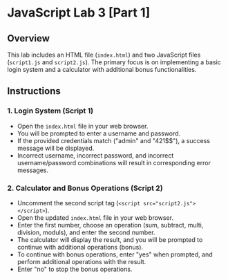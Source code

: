 # JavaScript Lab 3 [Part 1]

## Overview

This lab includes an HTML file (`index.html`) and two JavaScript files (`script1.js` and `script2.js`). The primary focus is on implementing a basic login system and a calculator with additional bonus functionalities.

## Instructions

### 1. Login System (Script 1)

- Open the `index.html` file in your web browser.
- You will be prompted to enter a username and password.
- If the provided credentials match ("admin" and "421$$"), a success message will be displayed.
- Incorrect username, incorrect password, and incorrect username/password combinations will result in corresponding error messages.

### 2. Calculator and Bonus Operations (Script 2)

- Uncomment the second script tag (`<script src="script2.js"></script>`).
- Open the updated `index.html` file in your web browser.
- Enter the first number, choose an operation (sum, subtract, multi, division, moduls), and enter the second number.
- The calculator will display the result, and you will be prompted to continue with additional operations (bonus).
- To continue with bonus operations, enter "yes" when prompted, and perform additional operations with the result.
- Enter "no" to stop the bonus operations.
